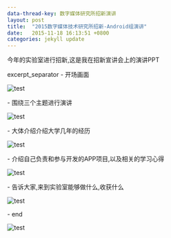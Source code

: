 ```yaml
---
data-thread-key: 数字媒体研究所招新演讲
layout: post
title:  "2015数字媒体技术研究所招新-Android组演讲"
date:   2015-11-18 16:13:51 +0800
categories: jekyll update
---
```


<p>今年的实验室进行招新,这是我在招新宣讲会上的演讲PPT</p>
excerpt_separator
- 开场画面

![test](http://7xofac.com1.z0.glb.clouddn.com/幻灯片1.png)
<p></p>
- 围绕三个主题进行演讲

![test](http://7xofac.com1.z0.glb.clouddn.com/幻灯片2.png)
<p></p>
- 大体介绍介绍大学几年的经历

![test](http://7xofac.com1.z0.glb.clouddn.com/幻灯片3.png)
<p></p>
- 介绍自己负责和参与开发的APP项目,以及相关的学习心得

![test](http://7xofac.com1.z0.glb.clouddn.com/幻灯片4.png)
<p></p>
- 告诉大家,来到实验室能够做什么,收获什么

![test](http://7xofac.com1.z0.glb.clouddn.com/幻灯片5.png)
<p></p>   
- end

![test](http://7xofac.com1.z0.glb.clouddn.com/幻灯片6.png)


